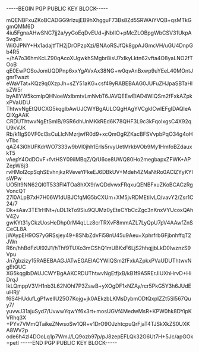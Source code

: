 -----BEGIN PGP PUBLIC KEY BLOCK-----

mQENBFxuZKoBCADGG9rlzujEB9hXhgguF73Bs8Zd5SRWAiYVQB+qsMTkGgmQMM6D
4iu5FgnaAHwSNC7jj2a/yyGoEqDvEUd+jNbIIO+pMcZLOBpgWbCSV31UkpA5vq0n
WiOJPNY+Hx1adajtfTH2jDrOPzpXzi/BNAoRSJfQk8gpAJGmcVH/uGU4DnpGb4R5
+/hA7o36hmKcLZ90qAcoXUgwkhSMgbr8isU7xIkyLktn62vfta4O8yaLNO2fTOoB
qE0EwPOSoJomUQDPnp6xxYgAVxAx38NG+w0qvAnBxwp9uYEeL40MOntJgnrTwazt
eWaVTat+KQz9q0XzpJh+sZY51aKG+csf49yRABEBAAG0JUFuZHJpaSBTaHlsZW5r
byA8YW5kcmlpQHNoeWxlbmtvLmNvbT6JAVQEEwEIAD4WIQSm2fFxkAZpkxPVaUDU
ThtwvNgEtQUCXG5kqgIbAwUJCWYBgAULCQgHAgYVCgkICwIEFgIDAQIeAQIXgAAK
CRDUThtwvNgEtSmlB/9SR6dhUnMKkREd6K78QHF3L9c3kFqoIxgsC4X92qU9kVJK
Rb/k1IgS0VF0cl3sCuLlcNMzrjwfR0d9+xcQmOgRZKacBFSVvpbPqO34g4oHvTbc
qAZ43i0hUFKdrWO7333w9bVl0jhh1ErIs5rvyUetMrkbVOb9My1HmfoBZdauxkT5
vAepY4OdDOvF+fvtHSY09iiMBqZ/Q/U6ce8UWQ80Ho2megbapxZFWK+APZepW6j3
rvHMol2cpSqhSEvhnjkzRVeveYFkeEJ6DBkUV+Mdeh4ZMaNtRo0AClZYyKYlsWPw
UO5It9NN62QI0T533Fl4TOa8hXX9/wQDdvwxFRqxuQENBFxuZKoBCACzRgVoncQT
27l0ALpB7xH7H06W1dUBJCfqMG5bCXUm+XM5jvRDMEtiIvLO/vavY2/Zsr1C24/7
Dk+sAav3TE1rHNt+/uDL1kTo9Siu9QUMz0yEteCYbCcZgc3nKnxVYUcoxQAhV4Zv
gwKYt31yCkzUosHeDhp0rM4qLLz8crTRXvF8mmAZL7LyQpU7pV4AAwfZnSCeCL8A
jWAypEH9OS7yGRSsjey49+8SNbZdvFi58nU45u9Aeu+XphrfrbGFjbnhffqT2JWn
R6n/hhBdFzUl92J1/hThf9TUXo3mCShQ1mUBKxF6LjS2hhqjjbLkD0lwznzS9Vpu
Jn7gbzizy15RABEBAAGJATwEGAEIACYWIQSm2fFxkAZpkxPVaUDUThtwvNgEtQUC
XG5kqgIbDAUJCWYBgAAKCRDUThtwvNgEtfjxB/kB1f9A5RErJIUXhHrvD+HiDrqJ
IkLQmppV3VH1nb3L62NOhl7P3ZswB+yXOgDF1xNZAy/rcr5PkG5Y3h6JUdEuHRj/
f6S4HUdufLgPfwelIU25O7Kojg+jk0AEkzbLKMsDybmODtQxpIZZt5Sl567Quy7/
yuvwJ31ajuSyd7/UvwwYqwYf6x3rt+mosUGVf4MedwMsR+KPW0hk8DYipKVRhq3X
+PYv7VMmQTaikeZNwsoSw1QR+v1DrO9OJzhtcpuQrFjaT4TJSkXkZS0UXKA8WV2p
ode6h4zI4DOoLq1p7WmJ/LQ9ozb97p/pJ8zepEFLQk32G6Ut7H+5Jc/apGOk
=petl
-----END PGP PUBLIC KEY BLOCK-----

